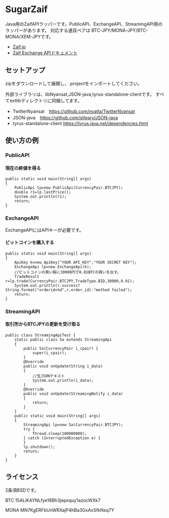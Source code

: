 # SugarZaif

Java用のZaifAPIラッパーです。PublicAPI、ExchangeAPI、StreamingAPI用のラッパーがあります。
対応する通貨ペアは BTC-JPY/MONA-JPY/BTC-MONA/XEM-JPYです。

* <a href="https://zaif.jp/">Zaif.jp</a>
* <a href="https://corp.zaif.jp/api-docs/">Zaif Exchange APIドキュメント</a>


## セットアップ
zipをダウンロードして展開し、.projectをインポートしてください。

外部ライブラリは、libNyansat,JSON-java,tyrus-standalone-clientです。
すべてextlibディレクトリに同梱してます。

 * TwitterNyansat　https://github.com/nyatla/TwitterNyansat
 * JSON-java　https://github.com/stleary/JSON-java
 * tyrus-standalone-client https://tyrus.java.net/dependencies.html

## 使い方の例

### PublicAPI

#### 現在の終値を得る
    public static void main(String[] args)
    {
    	PublicApi lp=new PublicApi(CurrencyPair.BTCJPY);
    	double r1=lp.lastPrice();
    	System.out.println(r1);
    	return;
    }



### ExchangeAPI

ExchangeAPIにはAPIキーが必要です。

#### ビットコインを購入する

    public static void main(String[] args)
    {
    	ApiKey k=new ApiKey("YOUR API_KEY","YOUR SECRET KEY");
    	ExchangeApi lp=new ExchangeApi(k);
    	//ビットコインの買い板に30000円で0.01BTCの買いを出す。
    	TradeResult r=lp.trade(CurrencyPair.BTCJPY,TradeType.BID,30000,0.01);
    	System.out.println(r.success?String.format("orderid=%d",r.order_id):"method failed");
    	return;
    }


### StreamingAPI

#### 取引所からBTCJPYの更新を受け取る

    public class StreamingApiTest {
    	static public class Sa extends StreamingApi
    	{
    		public Sa(CurrencyPair i_cpair) {
    			super(i_cpair);
    		}
    		@Override
    		public void onUpdate(String i_data)
    		{
    			//生JSONテキスト
    			System.out.println(i_data);
    		}
    		@Override
    		public void onUpdate(StreamingNotify i_data)
    		{
    			return;
    		}
    	}
    	public static void main(String[] args)
    	{
    		StreamingApi lp=new Sa(CurrencyPair.BTCJPY);
    		try {
    			Thread.sleep(100000000);
    		} catch (InterruptedException e) {
    		}
    		lp.shutdown();
    		return;
    	}
    }


## ライセンス
2条項BSDです。


BTC 15ALiKAYNLfye18Bh3jepxquy1azocWXk7

MONA MN7KgERFbUnWRXajP4hBa3GxAxSfkNsq7Y


